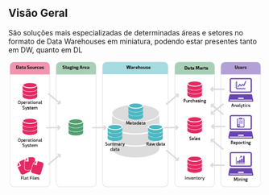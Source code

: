 ## Visão Geral

São soluções mais especializadas de determinadas áreas e setores no formato de Data Warehouses em miniatura, podendo estar presentes tanto em DW, quanto em DL

[![Arquitetura de um Data Mart](./assets/dataMart.jpg)](https://consultabd.wordpress.com/2018/11/13/bi-data-marts/)
